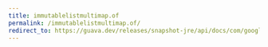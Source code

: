 ```yaml
---
title: immutablelistmultimap.of
permalink: /immutablelistmultimap.of/
redirect_to: https://guava.dev/releases/snapshot-jre/api/docs/com/google/common/collect/ImmutableListMultimap.html#of--
---
```

